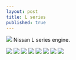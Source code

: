 ```yaml
---
layout: post
title: L series
published: true
---
```





<a href="{{site.baseurl}}/images/news/2020-07-05/1.jpg" target="_blank">![]({{site.baseurl}}/images/news/2020-07-05/1.jpg)</a>
Nissan L series engine.

<a href="{{site.baseurl}}/images/news/2020-07-05/2.jpg" target="_blank">![]({{site.baseurl}}/images/news/2020-07-05/2.jpg)</a>
<a href="{{site.baseurl}}/images/news/2020-07-05/3.jpg" target="_blank">![]({{site.baseurl}}/images/news/2020-07-05/3.jpg)</a>
<a href="{{site.baseurl}}/images/news/2020-07-05/4.jpg" target="_blank">![]({{site.baseurl}}/images/news/2020-07-05/4.jpg)</a>
<a href="{{site.baseurl}}/images/news/2020-07-05/5.jpg" target="_blank">![]({{site.baseurl}}/images/news/2020-07-05/5.jpg)</a>
<a href="{{site.baseurl}}/images/news/2020-07-05/6.jpg" target="_blank">![]({{site.baseurl}}/images/news/2020-07-05/6.jpg)</a>
<a href="{{site.baseurl}}/images/news/2020-07-05/7.jpg" target="_blank">![]({{site.baseurl}}/images/news/2020-07-05/7.jpg)</a>
<a href="{{site.baseurl}}/images/news/2020-07-05/8.jpg" target="_blank">![]({{site.baseurl}}/images/news/2020-07-05/8.jpg)</a>
<a href="{{site.baseurl}}/images/news/2020-07-05/9.jpg" target="_blank">![]({{site.baseurl}}/images/news/2020-07-05/9.jpg)</a>

